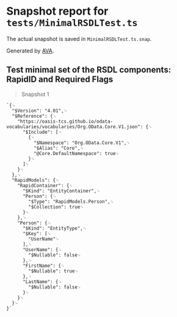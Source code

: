 # Snapshot report for `tests/MinimalRSDLTest.ts`

The actual snapshot is saved in `MinimalRSDLTest.ts.snap`.

Generated by [AVA](https://ava.li).

## Test minimal set of the RSDL components: RapidID and Required Flags

> Snapshot 1

    `{␊
      "$Version": "4.01",␊
      "$Reference": {␊
        "https://oasis-tcs.github.io/odata-vocabularies/vocabularies/Org.OData.Core.V1.json": {␊
          "$Include": [␊
            {␊
              "$Namespace": "Org.OData.Core.V1",␊
              "$Alias": "Core",␊
              "@Core.DefaultNamespace": true␊
            }␊
          ]␊
        }␊
      },␊
      "RapidModels": {␊
        "RapidContainer": {␊
          "$Kind": "EntityContainer",␊
          "Person": {␊
            "$Type": "RapidModels.Person",␊
            "$Collection": true␊
          }␊
        },␊
        "Person": {␊
          "$Kind": "EntityType",␊
          "$Key": [␊
            "UserName"␊
          ],␊
          "UserName": {␊
            "$Nullable": false␊
          },␊
          "FirstName": {␊
            "$Nullable": true␊
          },␊
          "LastName": {␊
            "$Nullable": false␊
          }␊
        }␊
      }␊
    }`
